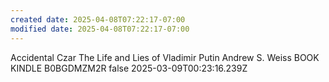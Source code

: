 ```yaml
---
created date: 2025-04-08T07:22:17-07:00
modified date: 2025-04-08T07:22:17-07:00
---
```

Accidental Czar
The Life and Lies of Vladimir Putin
Andrew S. Weiss
BOOK
KINDLE
B0BGDMZM2R
false
2025-03-09T00:23:16.239Z
